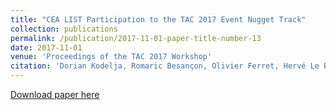 ```yaml
---
title: "CEA LIST Participation to the TAC 2017 Event Nugget Track"
collection: publications
permalink: /publication/2017-11-01-paper-title-number-13
date: 2017-11-01
venue: 'Proceedings of the TAC 2017 Workshop'
citation: 'Dorian Kodelja, Romaric Besançon, Olivier Ferret, Hervé Le Borgne, and <b>Emanuela Boros</b>. <i>CEA LIST Participation to the TAC 2017 Event Nugget Track</i>. In Proceedings of the TAC 2017 Workshop. November 13-14 2017, Gaithersburg, Maryland,.'
---
```


[Download paper here](https://tac.nist.gov/publications/2017/participant.papers/TAC2017.lvic_event.proceedings.pdf)



